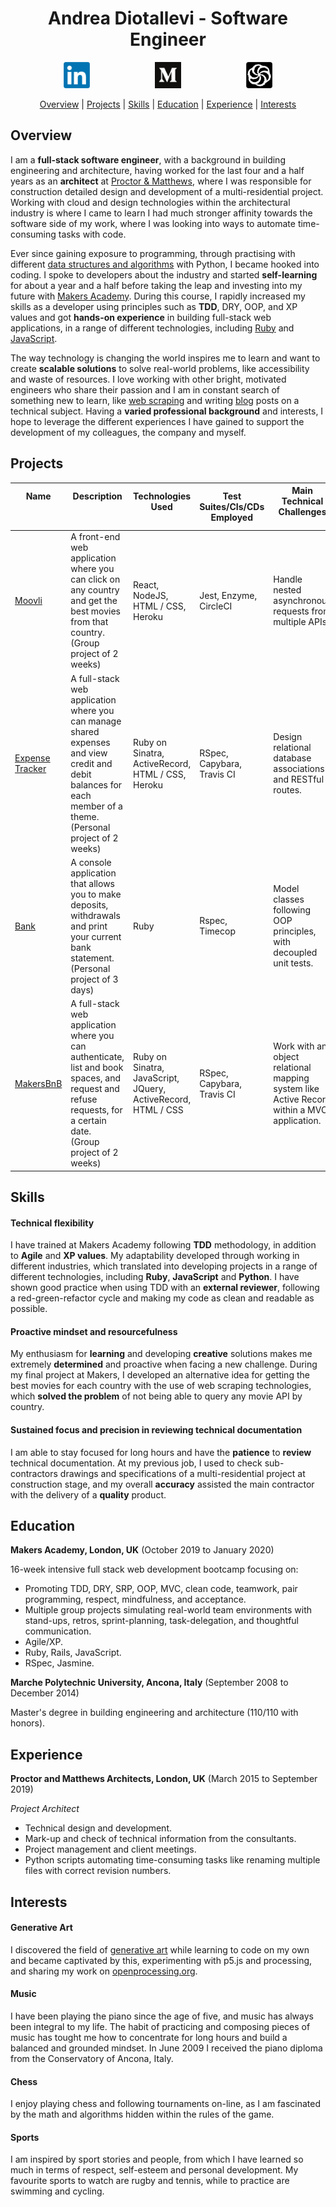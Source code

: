 <h1 align="center">Andrea Diotallevi - Software Engineer</h1>

<p align="center">
  <a href="https://www.linkedin.com/in/andrea-diotallevi-69b5a4b0/">
  <img src="./images/linkedin-logo.png" alt="linkedin" hspace="50" height="42" width="42"></a>

  <a href="https://medium.com/@andreadiotallevi">
  <img src="./images/medium-logo.png" alt="medium" hspace="50" height="42" width="42"></a>

  <a href="https://www.codewars.com/users/AndreaDiotallevi">
  <img src="./images/codewars-logo-cropped.png" alt="codewars" hspace="50" height="42" width="42"></a>
</p>

<div align="center">

[Overview](#overview) | [Projects](#projects) | [Skills](#skills) | [Education](#education) | [Experience](#experience) | [Interests](#interests)

</div>

## Overview

I am a **full-stack software engineer**, with a background in building engineering and architecture, having worked for the last four and a half years as an **architect** at [Proctor & Matthews](https://www.proctorandmatthews.com/), where I was responsible for construction detailed design and development of a multi-residential project. Working with cloud and design technologies within the architectural industry is where I came to learn I had much stronger affinity towards the software side of my work, where I was looking into ways to automate time-consuming tasks with code.

Ever since gaining exposure to programming, through practising with different [data structures and algorithms](https://www.codewars.com/users/AndreaDiotallevi) with Python, I became hooked into coding. I spoke to developers about the industry and started **self-learning** for about a year and a half before taking the leap and investing into my future with [Makers Academy](https://makers.tech/). During this course, I rapidly increased my skills as a developer using principles such as **TDD**, DRY, OOP, and XP values and got **hands-on experience** in building full-stack web applications, in a range of different technologies, including [Ruby](https://github.com/AndreaDiotallevi/expense-tracker) and [JavaScript](https://github.com/AndreaDiotallevi/moovli).

The way technology is changing the world inspires me to learn and want to create **scalable solutions** to solve real-world problems, like accessibility and waste of resources. I love working with other bright, motivated engineers who share their passion and I am in constant search of something new to learn, like [web scraping](https://github.com/AndreaDiotallevi/movie-titles-scraper) and writing [blog](https://medium.com/@andreadiotallevi) posts on a technical subject. Having a **varied professional background** and interests, I hope to leverage the different experiences I have gained to support the development of my colleagues, the company and myself.

## Projects

Name<img width=50/><img width=50/> | Description<img width=350/><img width=350/> | Technologies Used<img width=100/> | Test Suites/CIs/CDs Employed | Main Technical Challenges<img width=800/>
--- | --- | --- | --- | ---
[Moovli](https://github.com/AndreaDiotallevi/moovli) | A front-end web application where you can click on any country and get the best movies from that country.<br />(Group project of 2 weeks) | React, NodeJS, HTML / CSS, Heroku | Jest, Enzyme, CircleCI | Handle nested asynchronous requests from multiple APIs.
[Expense Tracker](https://github.com/AndreaDiotallevi/expense-tracker) | A full-stack web application where you can manage shared expenses and view credit and debit balances for each member of a theme.<br />(Personal project of 2 weeks) | Ruby on Sinatra, ActiveRecord, HTML / CSS, Heroku | RSpec, Capybara, Travis CI | Design relational database associations and RESTful routes.
[Bank](https://github.com/AndreaDiotallevi/bank) | A console application that allows you to make deposits, withdrawals and print your current bank statement.<br />(Personal project of 3 days) | Ruby | Rspec, Timecop | Model classes following OOP principles, with decoupled unit tests.
[MakersBnB](https://github.com/ajbacon/makers-bnb) | A full-stack web application where you can authenticate, list and book spaces, and request and refuse requests, for a certain date.<br />(Group project of 2 weeks) | Ruby on Sinatra, JavaScript, JQuery, ActiveRecord, HTML / CSS | RSpec, Capybara, Travis CI | Work with an object relational mapping system like Active Record within a MVC application.

## Skills

#### Technical flexibility

I have trained at Makers Academy following **TDD** methodology, in addition to **Agile** and **XP values**. My adaptability developed through working in different industries, which translated into developing projects in a range of different technologies, including **Ruby**, **JavaScript** and **Python**. I have shown good practice when using TDD with an **external reviewer**, following a red-green-refactor cycle and making my code as clean and readable as possible.

#### Proactive mindset and resourcefulness

My enthusiasm for **learning** and developing **creative** solutions makes me extremely **determined** and proactive when facing a new challenge. During my final project at Makers, I developed an alternative idea for getting the best movies for each country with the use of web scraping technologies, which **solved the problem** of not being able to query any movie API by country.

#### Sustained focus and precision in reviewing technical documentation

I am able to stay focused for long hours and have the **patience** to **review** technical documentation. At my previous job, I used to check sub-contractors drawings and specifications of a multi-residential project at construction stage, and my overall **accuracy** assisted the main contractor with the delivery of a **quality** product.

## Education

**Makers Academy, London, UK** (October 2019 to January 2020)

16-week intensive full stack web development bootcamp focusing on:

- Promoting TDD, DRY, SRP, OOP, MVC, clean code, teamwork, pair programming, respect, mindfulness, and acceptance.
- Multiple group projects simulating real-world team environments with stand-ups, retros, sprint-planning, task-delegation, and thoughtful communication.
- Agile/XP.
- Ruby, Rails, JavaScript.
- RSpec, Jasmine.

**Marche Polytechnic University, Ancona, Italy** (September 2008 to December 2014)

Master's degree in building engineering and architecture (110/110 with honors).

## Experience

**Proctor and Matthews Architects, London, UK** (March 2015 to September 2019)   

*Project Architect*  

- Technical design and development.
- Mark-up and check of technical information from the consultants.
- Project management and client meetings.
- Python scripts automating time-consuming tasks like renaming multiple files with correct revision numbers.

## Interests

#### Generative Art

I discovered the field of [generative art](https://github.com/AndreaDiotallevi/generative-art) while learning to code on my own and became captivated by this, experimenting with p5.js and processing, and sharing my work on [openprocessing.org](https://www.openprocessing.org/user/157729).

#### Music

I have been playing the piano since the age of five, and music has always been integral to my life. The habit of practicing and composing pieces of music has tought me how to concentrate for long hours and build a balanced and grounded mindset. In June 2009 I received the piano diploma from the Conservatory of Ancona, Italy.

#### Chess

I enjoy playing chess and following tournaments on-line, as I am fascinated by the math and algorithms hidden within the rules of the game.

#### Sports

I am inspired by sport stories and people, from which I have learned so much in terms of respect, self-esteem and personal development. My favourite sports to watch are rugby and tennis, while to practice are swimming and cycling.
